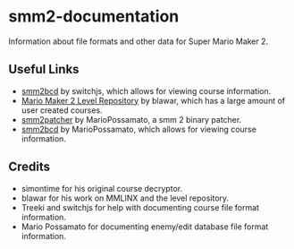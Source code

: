 # smm2-documentation
Information about file formats and other data for Super Mario Maker 2.

## Useful Links
- [smm2bcd](https://switchjs.github.io/smm2bcd/) by switchjs, which allows for viewing course information.
- [Mario Maker 2 Level Repository](https://tinfoil.io/MarioMaker/) by blawar, which has a large amount of user created courses.
- [smm2patcher](https://github.com/MarioPossamato/smm2patcher) by MarioPossamato, a smm 2 binary patcher.
- [smm2bcd](https://github.com/MarioPossamato/smm2bcd) by MarioPossamato, which allows for viewing course information.

## Credits
- simontime for his original course decryptor.
- blawar for his work on MMLINX and the level repository.
- Treeki and switchjs for help with documenting course file format information.
- Mario Possamato for documenting enemy/edit database file format information.
